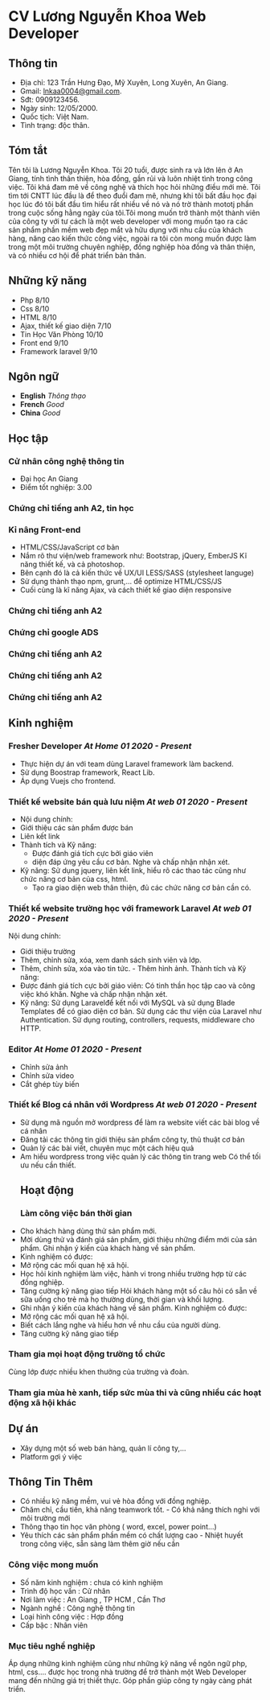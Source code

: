 # CV Lương Nguyễn Khoa Web Developer
## Thông tin
- Địa chỉ: 123 Trần Hưng Đạo, Mỹ Xuyên, Long Xuyên, An Giang.
- Gmail: lnkaa0004@gmail.com.
- Sđt: 0909123456.
- Ngày sinh: 12/05/2000.
- Quốc tịch: Việt Nam.
- Tình trạng: độc thân.
## Tóm tắt
  Tên tôi là Lương Nguyễn Khoa. Tôi 20 tuổi, được sinh ra và lớn lên ở An Giang, tính tình thân thiện, hòa đồng, gần rủi và luôn nhiệt tình trong công việc. Tôi khá đam mê về công nghệ và thích học hỏi những điều mới mẻ. Tôi tìm tới CNTT lúc đầu là để theo đuổi đam mê, nhưng khi tôi bất đầu học đại học lúc đó tôi bất đầu tìm hiểu rất nhiều về nó và nó trờ thành mototj phần trong cuộc sống hằng ngày của tôi.Tôi mong muốn trở thành một thành viên của công ty với tư cách là một web developer với mong muốn tạo ra các sản phẩm phần mềm web đẹp mắt và hữu dụng với nhu cầu của khách hàng, năng cao kiến thức công việc, ngoài ra tôi còn mong muốn được làm trong một môi trường chuyên nghiệp, đồng nghiệp hòa đồng và thân thiện, và có nhiều cơ hội để phát triển bản thân.
## Những kỹ năng
- Php 8/10
- Css 8/10
- HTML 8/10
- Ạjax, thiết kế giao diện 7/10 
- Tin Học Văn Phòng 10/10
- Front end 9/10
- Framework laravel 9/10
## Ngôn ngữ
- **English**   *Thông thạo*
- **French**  *Good*
- **China**   *Good*
## Học tập
### Cử nhân công nghệ thông tin 
- Đại học An Giang
- Điểm tốt nghiệp: 3.00
### Chứng chỉ tiếng anh A2, tin học
### Kỉ nâng Front-end
- HTML/CSS/JavaScript cơ bản 
- Nắm rõ thư viện/web framework như: Bootstrap, jQuery, EmberJS Kĩ năng thiết kế, và cả photoshop.
- Bên cạnh đó là cả kiến thức về UX/UI LESS/SASS (stylesheet languge) 
- Sử dụng thành thạo npm, grunt,… để optimize HTML/CSS/JS 
- Cuối cùng là kĩ năng Ajax, và cách thiết kế giao diện responsive
### Chứng chỉ tiếng anh A2
### Chứng chỉ google ADS
### Chứng chỉ tiếng anh A2
### Chứng chỉ tiếng anh A2
### Chứng chỉ tiếng anh A2

## Kinh nghiệm
### Fresher Developer *At Home 01 2020 - Present*
- Thực hiện dự án với team dùng Laravel framework làm backend. 
- Sử dụng Boostrap framework, React Lib. 
- Áp dụng Vuejs cho frontend.
### Thiết kế website bán quà lưu niệm *At web 01 2020 - Present*
- Nội dung chính: 
- Giới thiệu các sản phẩm được bán 
- Liên kết link 
- Thành tích và Kỹ năng: 
  - Được đánh giá tích cực bởi giáo viên
  - diện đáp ứng yêu cầu cơ bản. Nghe và chấp nhận nhận xét. 
- Kỹ năng: Sử dụng jquery, liên kết link, hiểu rõ các thao tác cũng như chức năng cơ bản của css, html. 
  - Tạo ra giao diện web thân thiện, đủ các chức năng cơ bản cần có.
 ### Thiết kế website trường học với framework Laravel *At web 01 2020 - Present*
 Nội dung chính: 
 - Giới thiệu trường 
 - Thêm, chỉnh sửa, xóa, xem danh sách sinh viên và lớp. 
 - Thêm, chỉnh sửa, xóa vào tin tức. - Thêm hình ảnh. Thành tích và Kỹ năng: 
 - Được đánh giá tích cực bởi giáo viên: Có tinh thần học tập cao và công việc khó khăn. Nghe và chấp nhận nhận xét. 
 - Kỹ năng: Sử dụng Laravelđể kết nối với MySQL và sử dụng Blade Templates để có giao diện cơ bản. Sử dụng các thư viện của Laravel như Authentication. Sử dụng routing, controllers, requests, middleware cho HTTP.
### Editor *At Home 01 2020 - Present*
- Chỉnh sửa ảnh
- Chỉnh sửa video
- Cắt ghép tùy biến
### Thiết kế Blog cá nhân với Wordpress *At web 01 2020 - Present*
- Sử dụng mã nguồn mở wordpress để làm ra website viết các bài blog về cá nhân
- Đăng tải các thông tin giới thiệu sản phẩm công ty, thủ thuật cơ bản
- Quản lý các bài viết, chuyên mục một cách hiệu quả
- Am hiểu wordpress trong việc quản lý các thông tin trang web Có thể tối ưu nếu cần thiết.
  ## Hoạt động
  ### Làm công việc bán thời gian
 - Cho khách hàng dùng thử sản phẩm mới. 
  - Mời dùng thử và đánh giá sản phẩm, giới thiệu những điểm mới của sản phẩm. Ghi nhận ý kiến của khách hàng về sản phẩm. 
 - Kinh nghiệm có được: 
  - Mở rộng các mối quan hệ xã hội. 
  - Học hỏi kinh nghiệm làm việc, hành vi trong nhiều trường hợp từ các đồng nghiệp. 
  - Tăng cường kỹ năng giao tiếp Hỏi khách hàng một số câu hỏi có sẵn về sữa uống cho trẻ mà họ thường dùng, thời gian và khối lượng. 
  - Ghi nhận ý kiến của khách hàng về sản phẩm. Kinh nghiệm có được: 
  - Mở rộng các mối quan hệ xã hội. 
  - Biết cách lắng nghe và hiểu hơn về nhu cầu của người dùng. 
  - Tăng cường kỹ năng giao tiếp
  ### Tham gia mọi hoạt động trường tổ chức 
  Cùng lớp được nhiều khen thưởng của trường và đoàn.
  ### Tham gia mùa hè xanh, tiếp sức mùa thi và cũng nhiều các hoạt động xã hội khác
## Dự án
- Xây dựng một số web bán hàng, quản lí công ty,... 
- Platform gợi ý việc
## Thông Tin Thêm
- Có nhiều kỹ năng mềm, vui vẻ hòa đồng với đồng nghiệp. 
- Chăm chỉ, cầu tiến, khả năng teamwork tốt. - Có khả năng thích nghi với môi trường mới 
- Thông thạo tin học văn phòng ( word, excel, power point...) 
- Yêu thích các sản phẩm phần mềm có chất lượng cao - Nhiệt huyết trong công việc, sẵn sàng làm thêm giờ nếu cần 
### Công việc mong muốn
- Số năm kinh nghiệm : chưa có kinh nghiệm 
- Trình độ học vấn : Cử nhân 
- Nơi làm việc : An Giang , TP HCM , Cần Thơ 
- Ngành nghề : Công nghệ thông tin 
- Loại hình công việc : Hợp đồng 
- Cấp bậc : Nhân viên
### Mục tiêu nghề nghiệp
Áp dụng những kinh nghiệm cũng như những kỹ năng về ngôn ngữ php, html, css.... được học trong nhà trường để trở thành một Web Developer mang đến những giá trị thiết thực. Góp phần giúp công ty ngày càng phát triển.





  





                               
